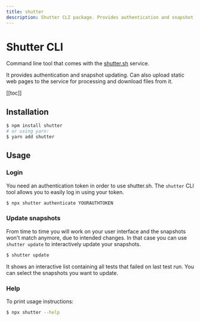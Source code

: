 ```yaml
---
title: shutter
description: Shutter CLI package. Provides authentication and snapshot updating.
---
```


# Shutter CLI

Command line tool that comes with the [shutter.sh](https://shutter.sh/) service.

It provides authentication and snapshot updating. Can also upload static web pages to the service for processing and download files from it.

[[toc]]


## Installation

```bash
$ npm install shutter
# or using yarn:
$ yarn add shutter
```

## Usage

### Login

You need an authentication token in order to use shutter.sh. The `shutter` CLI tool allows you to easily log in using your token.

```bash
$ npx shutter authenticate YOURAUTHTOKEN
```

### Update snapshots

From time to time you will work on your user interface and the snapshots won't match anymore, due to intended changes. In that case you can use `shutter update` to interactively update your snapshots.

```bash
$ shutter update
```

It shows an interactive list containing all tests that failed on last test run. You can select the snapshots you want to update.

### Help

To print usage instructions:

```bash
$ npx shutter --help
```
